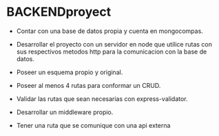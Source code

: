 # BACKENDproyect
- Contar con una base de datos propia y cuenta en mongocompas.

- Desarrollar el proyecto con un servidor en node que utilice rutas con sus respectivos metodos http para la comunicacion con la base de datos.

- Poseer un esquema propio y original.

- Poseer al menos 4 rutas para conformar un CRUD.

- Validar las rutas que sean necesarias con express-validator.

- Desarrollar un middleware propio.

- Tener una ruta que se comunique con una api externa
